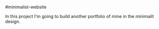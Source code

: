 #minimalist-website

In this project I'm going to build another portfolio of mine in the minimalit design.
